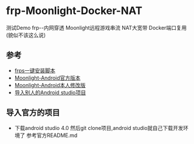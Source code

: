# frp-Moonlight-Docker-NAT
测试Demo frp--内网穿透 Moonlight远程游戏串流 NAT大宽带 Docker端口复用(貌似不该这么说)
##  参考
- [frps一键安装脚本](https://github.com/MvsCode/frps-onekey)
- [Moonlight-Android官方版本](https://github.com/moonlight-stream/moonlight-android)
- [Moonlight-Android本人修改版](https://github.com/chengziqaq/moonlight-android)
- [导入别人的Android studio项目]()
 ## 导入官方的项目
 - 下载android studio 4.0 然后git clone项目,android studio就自己下载开发环境了
参考官方README.md
